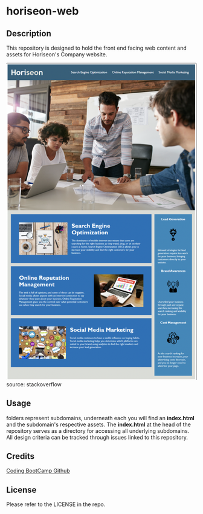 # horiseon-web

## Description

This repository is designed to hold the front end facing web content and assets for Horiseon's Company website.

![Alt text](assets/images/horiseon-screenshot.jpg?raw=true "Horiseon frontpage") 
source: stackoverflow 


## Usage

folders represent subdomains, underneath each you will find an **index.html** and the subdomain's respective assets. 
The  **index.html**  at the head of the repository serves as a directory for accessing all underlying subdomains. All 
design criteria can be tracked through issues linked to this repository. 


## Credits

[Coding BootCamp Github](https://github.com/coding-boot-camp/urban-octo-telegram)

## License

Please refer to the LICENSE in the repo.
